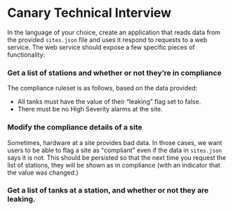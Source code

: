 # Canary Technical Interview
In the language of your choice, create an application that reads data from the provided `sites.json` file and uses it respond to requests to a web service. The web service should expose a few specific pieces of functionality:

### Get a list of stations and whether or not they’re in compliance
The compliance ruleset is as follows, based on the data provided:
* All tanks must have the value of their “leaking” flag set to false.
* There must be no High Severity alarms at the site.

### Modify the compliance details of a site
Sometimes, hardware at a site provides bad data. In those cases, we want users to be able to flag a site as "compliant" even if the data in `sites.json` says it is not. This should be persisted so that the next time you request the list of stations, they will be shown as in compliance (with an indicator that the value was changed.)

### Get a list of tanks at a station, and whether or not they are leaking.

